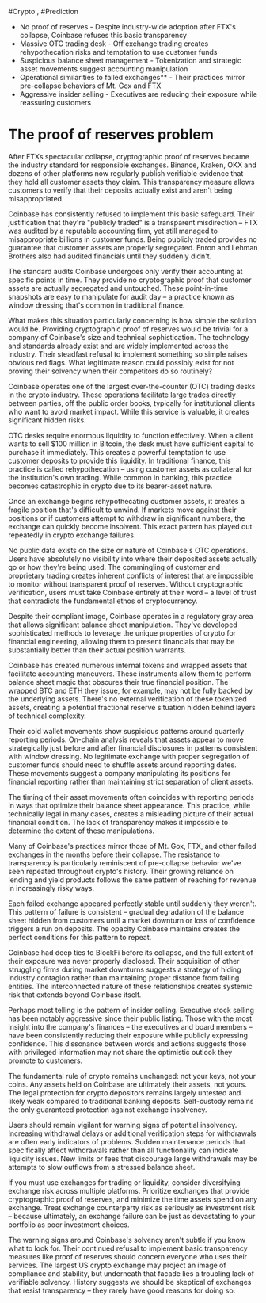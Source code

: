 #Crypto , #Prediction
- No proof of reserves - Despite industry-wide adoption after FTX's collapse, Coinbase refuses this basic transparency
- Massive OTC trading desk - Off exchange trading creates rehypothecation risks and temptation to use customer funds
- Suspicious balance sheet management - Tokenization and strategic asset movements suggest accounting manipulation
- Operational similarities to failed exchanges** - Their practices mirror pre-collapse behaviors of Mt. Gox and FTX
- Aggressive insider selling - Executives are reducing their exposure while reassuring customers

# The proof of reserves problem

  
After FTXs spectacular collapse, cryptographic proof of reserves became the industry standard for responsible exchanges. Binance, Kraken, OKX and dozens of other platforms now regularly publish verifiable evidence that they hold all customer assets they claim. This transparency measure allows customers to verify that their deposits actually exist and aren't being misappropriated.  
  
Coinbase has consistently refused to implement this basic safeguard. Their justification that they're "publicly traded" is a transparent misdirection – FTX was audited by a reputable accounting firm, yet still managed to misappropriate billions in customer funds. Being publicly traded provides no guarantee that customer assets are properly segregated. Enron and Lehman Brothers also had audited financials until they suddenly didn't.  
  
The standard audits Coinbase undergoes only verify their accounting at specific points in time. They provide no cryptographic proof that customer assets are actually segregated and untouched. These point-in-time snapshots are easy to manipulate for audit day – a practice known as window dressing that's common in traditional finance.  
  
What makes this situation particularly concerning is how simple the solution would be. Providing cryptographic proof of reserves would be trivial for a company of Coinbase's size and technical sophistication. The technology and standards already exist and are widely implemented across the industry. Their steadfast refusal to implement something so simple raises obvious red flags. What legitimate reason could possibly exist for not proving their solvency when their competitors do so routinely?  
  
Coinbase operates one of the largest over-the-counter (OTC) trading desks in the crypto industry. These operations facilitate large trades directly between parties, off the public order books, typically for institutional clients who want to avoid market impact. While this service is valuable, it creates significant hidden risks.  
  
OTC desks require enormous liquidity to function effectively. When a client wants to sell $100 million in Bitcoin, the desk must have sufficient capital to purchase it immediately. This creates a powerful temptation to use customer deposits to provide this liquidity. In traditional finance, this practice is called rehypothecation – using customer assets as collateral for the institution's own trading. While common in banking, this practice becomes catastrophic in crypto due to its bearer-asset nature.  
  
Once an exchange begins rehypothecating customer assets, it creates a fragile position that's difficult to unwind. If markets move against their positions or if customers attempt to withdraw in significant numbers, the exchange can quickly become insolvent. This exact pattern has played out repeatedly in crypto exchange failures.  
  
No public data exists on the size or nature of Coinbase's OTC operations. Users have absolutely no visibility into where their deposited assets actually go or how they're being used. The commingling of customer and proprietary trading creates inherent conflicts of interest that are impossible to monitor without transparent proof of reserves. Without cryptographic verification, users must take Coinbase entirely at their word – a level of trust that contradicts the fundamental ethos of cryptocurrency.  
  
Despite their compliant image, Coinbase operates in a regulatory gray area that allows significant balance sheet manipulation. They've developed sophisticated methods to leverage the unique properties of crypto for financial engineering, allowing them to present financials that may be substantially better than their actual position warrants.  
  
Coinbase has created numerous internal tokens and wrapped assets that facilitate accounting maneuvers. These instruments allow them to perform balance sheet magic that obscures their true financial position. The wrapped BTC and ETH they issue, for example, may not be fully backed by the underlying assets. There's no external verification of these tokenized assets, creating a potential fractional reserve situation hidden behind layers of technical complexity.  
  
Their cold wallet movements show suspicious patterns around quarterly reporting periods. On-chain analysis reveals that assets appear to move strategically just before and after financial disclosures in patterns consistent with window dressing. No legitimate exchange with proper segregation of customer funds should need to shuffle assets around reporting dates. These movements suggest a company manipulating its positions for financial reporting rather than maintaining strict separation of client assets.  
  
The timing of their asset movements often coincides with reporting periods in ways that optimize their balance sheet appearance. This practice, while technically legal in many cases, creates a misleading picture of their actual financial condition. The lack of transparency makes it impossible to determine the extent of these manipulations.  
  
Many of Coinbase's practices mirror those of Mt. Gox, FTX, and other failed exchanges in the months before their collapse. The resistance to transparency is particularly reminiscent of pre-collapse behavior we've seen repeated throughout crypto's history. Their growing reliance on lending and yield products follows the same pattern of reaching for revenue in increasingly risky ways.  
  
Each failed exchange appeared perfectly stable until suddenly they weren't. This pattern of failure is consistent – gradual degradation of the balance sheet hidden from customers until a market downturn or loss of confidence triggers a run on deposits. The opacity Coinbase maintains creates the perfect conditions for this pattern to repeat.  
  
Coinbase had deep ties to BlockFi before its collapse, and the full extent of their exposure was never properly disclosed. Their acquisition of other struggling firms during market downturns suggests a strategy of hiding industry contagion rather than maintaining proper distance from failing entities. The interconnected nature of these relationships creates systemic risk that extends beyond Coinbase itself.  
  
Perhaps most telling is the pattern of insider selling. Executive stock selling has been notably aggressive since their public listing. Those with the most insight into the company's finances – the executives and board members – have been consistently reducing their exposure while publicly expressing confidence. This dissonance between words and actions suggests those with privileged information may not share the optimistic outlook they promote to customers.  
  
The fundamental rule of crypto remains unchanged: not your keys, not your coins. Any assets held on Coinbase are ultimately their assets, not yours. The legal protection for crypto depositors remains largely untested and likely weak compared to traditional banking deposits. Self-custody remains the only guaranteed protection against exchange insolvency.  
  
Users should remain vigilant for warning signs of potential insolvency. Increasing withdrawal delays or additional verification steps for withdrawals are often early indicators of problems. Sudden maintenance periods that specifically affect withdrawals rather than all functionality can indicate liquidity issues. New limits or fees that discourage large withdrawals may be attempts to slow outflows from a stressed balance sheet.  
  
If you must use exchanges for trading or liquidity, consider diversifying exchange risk across multiple platforms. Prioritize exchanges that provide cryptographic proof of reserves, and minimize the time assets spend on any exchange. Treat exchange counterparty risk as seriously as investment risk – because ultimately, an exchange failure can be just as devastating to your portfolio as poor investment choices.  
  
The warning signs around Coinbase's solvency aren't subtle if you know what to look for. Their continued refusal to implement basic transparency measures like proof of reserves should concern everyone who uses their services. The largest US crypto exchange may project an image of compliance and stability, but underneath that facade lies a troubling lack of verifiable solvency. History suggests we should be skeptical of exchanges that resist transparency – they rarely have good reasons for doing so.